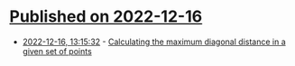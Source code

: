 # [Published on 2022-12-16](index.md)

* [2022-12-16, 13:15:32](https://news.ycombinator.com/item?id=34014171) - [Calculating the maximum diagonal distance in a given set of points](https://piotrjaworski.medium.com/calculating-the-maximum-diagonal-distance-in-a-given-collection-of-geojson-features-using-turf-js-ff1a2654c7e7)
